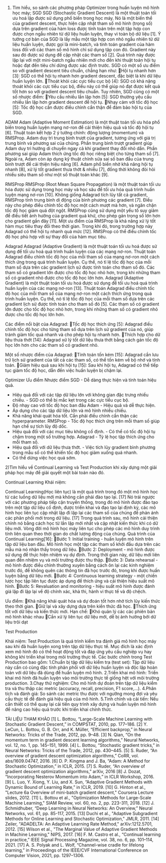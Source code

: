 
1) Tìm hiểu, so sánh các phương pháp Optimizer trong huấn luyện mô hình học máy;
SGD
SGD (Stochastic Gradient Descent) là một thuật toán tối ưu hoá lặp được sử dụng phổ biến trong học máy. Nó là một biến thể của gradient descent, thực hiện cập nhật tham số mô hình (trọng số) dựa trên gradient của hàm loss được tính toán trên một tập hợp con được chọn ngẫu nhiên từ dữ liệu huấn luyện, thay vì toàn bộ dữ liệu [1].
Ý tưởng cơ bản của SGD là lấy mẫu một tập hợp con nhỏ ngẫu nhiên từ dữ liệu huấn luyện, được gọi là mini-batch, và tính toán gradient của hàm loss đối với các tham số mô hình chỉ sử dụng tập con đó. Gradient này sau đó được sử dụng để cập nhật các tham số [2]. Quá trình này được lặp lại với một mini-batch ngẫu nhiên mới cho đến khi thuật toán hội tụ hoặc đạt đến tiêu chí dừng được xác định trước.
SGD có một số ưu điểm so với gradient descent tiêu chuẩn, chẳng hạn như:
Hội tụ nhanh hơn [3]: SGD có thể hội tụ nhanh hơn gradient descent, đặc biệt là khi dữ liệu huấn luyện lớn.
Thoát khỏi các cực tiểu cục bộ [4]: SGD có khả năng thoát khỏi các cực tiểu cục bộ, điều này có thể giúp nó đạt được kết quả tốt hơn so với gradient descent tiêu chuẩn.
Tuy nhiên, SGD cũng có một số nhược điểm:
Yêu cầu nhiều lần lặp hơn [5]: SGD thường yêu cầu nhiều lần lặp hơn gradient descent để hội tụ.
Nhạy cảm với tốc độ học [5]: Tốc độ học cần được điều chỉnh cẩn thận để đảm bảo hội tụ của SGD.



ADAM
Adam (Adaptive Moment Estimation) là một thuật toán tối ưu hóa phổ biến trong huấn luyện mạng nơ-ron để cải thiện hiệu quả và tốc độ hội tụ [6].
Thuật toán kết hợp 2 ý tưởng chính: động lượng (momentum) và RMSProp. Adam duy trì trung bình trượt của gradient, tương ứng với giá trị trung bình và phương sai của chúng. Phần trung bình trượt gradient giúp Adam duy trì hướng di chuyển ngay cả khi gradient thay đổi nhỏ dần. Phần phương sai giúp Adam thích ứng tốc độ học riêng biệt cho từng tham số [7].
Ngoài ra, Adam còn áp dụng kỹ thuật chỉnh sửa sai số ban đầu của trung bình trượt để cải thiện hiệu năng [6].
Adam phổ biến nhờ khả năng hội tụ nhanh [8], xử lý tốt gradient thưa thớt & nhiễu [7], đồng thời không đòi hỏi nhiều siêu tham số như một số thuật toán khác [9].

RMSProp
RMSProp (Root Mean Square Propagation) là một thuật toán tối ưu hóa được sử dụng trong học máy và học sâu để tối ưu hóa quá trình huấn luyện mạng nơ-ron [10].
Không giống Adagrad tích lũy tất cả gradient, RMSProp tính trung bình di động của bình phương các gradient [7]. Điều này cho phép điều chỉnh tốc độ học một cách mượt mà hơn, và ngăn chặn tốc độ học giảm quá đột ngột.
RMSProp cũng sử dụng một yếu tố suy giảm để điều tiết ảnh hưởng của gradient quá khứ, cho phép gán trọng số lớn hơn cho gradient gần đây [11].
Một ưu điểm của RMSProp là khả năng xử lý tốt hàm mục tiêu thay đổi theo thời gian. Trong khi đó, trong trường hợp này Adagrad có thể hội tụ nhanh quá mức [12]. RMSProp có thể điều chỉnh tốc độ học phù hợp với sự thay đổi của hàm mục tiêu.


Adagrad
Adagrad (Adaptive Gradient) là một thuật toán tối ưu hoá được sử dụng để tối ưu hoá quá trình huấn luyện của các mạng nơ-ron.
Thuật toán Adagrad điều chỉnh tốc độ học của mỗi tham số của mạng nơ-ron một cách thích ứng trong quá trình huấn luyện. Cụ thể, nó tỉ lệ tốc độ học của mỗi tham số dựa trên các gradient lịch sử được tính toán cho tham số đó. Các tham số có gradient lớn được cho tốc độ học nhỏ hơn, trong khi những tham số có gradient nhỏ được cho tốc độ học lớn hơn. 
Adagrad (Adaptive Gradient) là một thuật toán tối ưu hoá được sử dụng để tối ưu hoá quá trình huấn luyện của các mạng nơ-ron [13].
Thuật toán Adagrad điều chỉnh tốc độ học của mỗi tham số của mạng nơ-ron một cách thích ứng trong quá trình huấn luyện. Cụ thể, nó tỉ lệ tốc độ học của mỗi tham số dựa trên các gradient lịch sử được tính toán cho tham số đó [5]. Các tham số có gradient lớn được cho tốc độ học nhỏ hơn, trong khi những tham số có gradient nhỏ được cho tốc độ học lớn hơn.

Các điểm nổi bật của Adagrad:
Tốc độ học thích ứng [5]: Adagrad điều chỉnh tốc độ học cho từng tham số dựa trên lịch sử gradient của nó, giúp tránh giảm tốc quá nhanh và cho phép hội tụ nhanh hơn.
Thích hợp cho dữ liệu thưa thớt [14]: Adagrad xử lý tốt dữ liệu thưa thớt bằng cách gán tốc độ học lớn hơn cho các tham số có gradient nhỏ.

Một số nhược điểm của Adagrad:
Tính toán tốn kém [15]: Adagrad cần lưu trữ lịch sử gradient của tất cả các tham số, có thể tốn kém về bộ nhớ và tính toán.
Giảm hiệu quả sau khi hội tụ [15]: Sau khi hội tụ, Adagrad có thể tiếp tục giảm tốc độ học, dẫn đến việc huấn luyện bị chậm lại.

Optimizer	Ưu điểm	Nhược điểm
SGD	- Dễ dàng thực hiện và tính toán hiệu quả. 
- Hiệu quả đối với các tập dữ liệu lớn với không gian đặc trưng nhiều chiều.	- SGD có thể bị mắc kẹt trong các cực tiểu cục bộ.
- Độ nhạy cao với tốc độ học ban đầu
Adam	- Hiệu quả và dễ thực hiện. 
- Áp dụng cho các tập dữ liệu lớn và mô hình nhiều chiều. 
- Khả năng khái quát hóa tốt.	Cần phải điều chỉnh cẩn thận các hyperparameter. 
RMSProp	- Tốc độ học thích ứng trên mỗi tham số giúp hạn chế sự tích lũy độ dốc. 
- Hiệu quả đối với các mục tiêu không cố định.	- Có thể có tốc độ hội tụ chậm trong một số trường hợp.
Adagrad	- Tỷ lệ học tập thích ứng cho mỗi tham số. 
- Hiệu quả đối với dữ liệu thưa thớt.	- Việc tích lũy gradient bình phương trong mẫu số có thể khiến tốc độ học giảm xuống quá nhanh. 
- Có thể dừng việc học quá sớm.


2)Tìm hiểu về Continual Learning và Test Production khi xây dựng một giải pháp học máy để giải quyết một bài toán nào đó.

Continual Learning
Khái niệm:

Continual Learning(Học liên tục) là một quá trình trong đó một mô hình học từ các luồng dữ liệu mới mà không cần phải đào tạo lại. [17]
Nó trái ngược với các phương pháp tiếp cận truyền thống, trong đó mô hình được đào tạo trên một tập dữ liệu cố định, được triển khai và đạo tạo lại định kỳ, các mô hình học liên tục cập nhật lặp đi lặp lại các tham số của chúng để phản ánh các phân phối mới trong dữ liệu. [17]
Trong quá trình sau, mô hình cải thiện chính nó bằng cách học từ lần lặp mới nhất và cập nhật kiến thức khi có dữ liệu mới. Vòng đời mô hình học máy liên tục cho phép các mô hình duy trình tính liên quan theo thời gian do chất lượng động của chúng.
Quá trình của Continual Learning[16]:
Bước 1: Initial training - huấn luyện mô hình trên tập dữ liệu ban đầu. Mô hình học một tập các tham số khởi đầu dựa trên các mẫu mà nó nhận thấy trong dữ liệu.
Bước 2: Deployment - mô hình được sử dụng để thực hiện nhiệm vụ dự định. Trong thời gian này, dữ liệu mới liên quan đến nhiệm vụ và môi trường được thu thập.
Bước 3: Data rehearsal - mô hình được điều chỉnh thường xuyên bằng cách ôn lại các kinh nghiệm trước đó, để không quên các thông tin đã học trước đó, trong khi được huấn luyện bằng dữ liệu mới.
Bước 4: Continuous learning strategy - một chiến lược học tập liên tục được áp dụng để thích ứng và cải thiện hiệu suất mô hình.
Bước 5: Revaluation and monitoring - hiệu suất mô hình được đánh giá lặp đi lặp lại về độ chính xác, khả thi, hành vi thực tế và độ chệch.



Ưu điểm:
Khả năng khái quát hóa và dự đoán tốt hơn nhờ tích lũy kiến thức theo thời gian.
Giữ lại và xây dựng dựa trên kiến thức đã học.
Thích ứng tốt với dữ liệu và kiến thức mới.
Hạn chế:
Khó quản lý các các phiên bản mô hình khác nhau
Cần xử lý liên tục dữ liệu mới, dễ bị ảnh hưởng bởi dữ liệu trôi dạt


Test Production

Khái niệm: Test Production là quá trình kiểm tra đánh giá mô hình học máy sau khi đã huấn luyện xong trên tập dữ liệu thực tế. Mục đích là xác định xem mô hình đó có thể hoạt động tốt và đáp ứng yêu cầu nghiệp vụ hay không khi triển khai trong môi trường thực tế.
Các bước chính trong Test Production bao gồm:
1.Chuẩn bị tập dữ liệu kiểm tra (test set): Tập dữ liệu này cần có cùng đặc tính phân phối với dữ liệu huấn luyện và độc lập hoàn toàn với dữ liệu đã dùng để huấn luyện mô hình.
2.Triển khai mô hình: Triển khai mô hình đã huấn luyện vào môi trường thực tế giống hệt với môi trường production.
3.Chạy thử nghiệm: Cho mô hình dự đoán trên tập dữ liệu kiểm tra và thu thập các metric (accuracy, recall, precision, F1 score,...).
4.Phân tích và đánh giá: So sánh các metric thu được với ngưỡng mong đợi và yêu cầu thực tế để đánh giá hiệu quả của mô hình.
5.Tinh chỉnh và cải tiến: Nếu cần thiết có thể quay lại cải tiến quy trình xây dựng và huấn luyện mô hình để nâng cao hiệu quả trước khi triển khai chính thức.




TÀI LIỆU THAM KHẢO
[1] L. Bottou, “Large-Scale Machine Learning with Stochastic Gradient Descent,” in COMPSTAT, 2010, pp. 177–186.
[2] Y. LeCun, L. Bottou, G. B. Orr, and K. Müller, “Efficient backprop,” in Neural Networks: Tricks of the Trade, 2012, pp. 9–48.
[3] N. Qian, “On the momentum term in gradient descent learning algorithms,” Neural Networks, vol. 12, no. 1, pp. 145–151, 1999.
[4] L. Bottou, “Stochastic gradient tricks,” in Neural Networks: Tricks of the Trade, 2012, pp. 430–445.
[5] S. Ruder, “An overview of gradient descent optimization algorithms,” CoRR, vol. abs/1609.04747, 2016.
[6] D. P. Kingma and J. Ba, “Adam: A Method for Stochastic Optimization,” in ICLR, 2015.
[7] S. Ruder, “An overview of gradient descent optimization algorithms,” arXiv, 2016
[8] J. Dozat, “Incorporating Nesterov Momentum into Adam,” in ICLR Workshop, 2016.
[9] L. Luo, Y. Xiong, Y. Liu, and X. Sun, “Adaptive Gradient Methods with Dynamic Bound of Learning Rate,” in ICLR, 2019.
[10] G. Hinton et al., "Lecture 6a Overview of mini-batch gradient descent," Coursera Lecture slides, 2012.
[11] L. Bottou et al., "Optimization Methods for Large-Scale Machine Learning," SIAM Review, vol. 60, no. 2, pp. 223-311, 2018.
[12] J. Schmidhuber, “Deep Learning in Neural Networks: An Overview,” Neural Networks, vol. 61, pp. 85-117, 2015.
[13] Duchi et al., "Adaptive Subgradient Methods for Online Learning and Stochastic Optimization," JMLR, 2011.
[14] Zeiler, "ADADELTA: An Adaptive Learning Rate Method," arXiv:1212.5701, 2012.
[15] Wilson et al., "The Marginal Value of Adaptive Gradient Methods in Machine Learning," NIPS, 2017.
[16] F. M. Castro et al., “Continual learning in practice,” IEEE Signal Processing Magazine, vol. 38, no. 6, pp. 101–114, 2021.
[17] A. S. Polyak and L. Wolf, “Channel-wise cradle for lifelong learning,” in Proceedings of the IEEE/CVF International Conference on Computer Vision, 2021, pp. 1297–1306.
